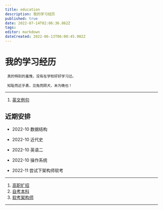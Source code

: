 ```yaml
---
title: education
description: 我的学习经历
published: true
date: 2022-07-14T02:06:36.862Z
tags: 
editor: markdown
dateCreated: 2022-06-13T06:00:45.902Z
---
```


# 我的学习经历
 
     真的特别的羞愧，没有在学校好好学习过。
     
     知耻而近乎勇，见兔而顾犬，未为晚也！
     
 ----
 
 1.  [英文例句](/education/english-sentence)
 
 ## 近期安排
 
 - 2022-10  数据结构
 - 2022-10  近代史
 - 2022-10  英语二
 - 2022-10 操作系统
 
 - 2022-11 尝试下架构师软考
     
     
---
 1. [高职扩招](/education/college)
 2. [自考本科](/education/self-taught)
 3. [软考架构师](/education/software-exam)

---
